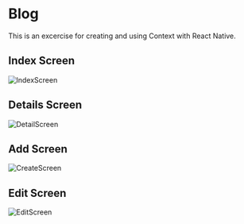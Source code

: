 # Blog

This is an excercise for creating and using Context with React Native.

## Index Screen 

![IndexScreen](https://user-images.githubusercontent.com/45886346/111073730-6d8a6e80-84e8-11eb-8673-216d7d1b54d7.jpg)

## Details Screen

![DetailScreen](https://user-images.githubusercontent.com/45886346/111073738-7da24e00-84e8-11eb-8563-391709dab5cd.jpg)

## Add Screen

![CreateScreen](https://user-images.githubusercontent.com/45886346/111073749-8bf06a00-84e8-11eb-81e2-bf0444335475.jpg)

## Edit Screen

![EditScreen](https://user-images.githubusercontent.com/45886346/111073758-96aaff00-84e8-11eb-9b6e-36430e1fe82c.jpg)

